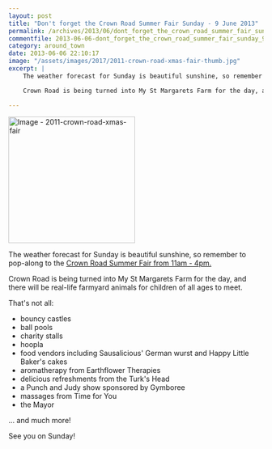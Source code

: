 ```yaml
---
layout: post
title: "Don't forget the Crown Road Summer Fair Sunday - 9 June 2013"
permalink: /archives/2013/06/dont_forget_the_crown_road_summer_fair_sunday_9_ju.html
commentfile: 2013-06-06-dont_forget_the_crown_road_summer_fair_sunday_9_ju
category: around_town
date: 2013-06-06 22:10:17
image: "/assets/images/2017/2011-crown-road-xmas-fair-thumb.jpg"
excerpt: |
    The weather forecast for Sunday is beautiful sunshine, so remember to pop-along to the <a href="https://stmargarets.london/event/fair/200705143841">Crown Road Summer Fair from 11am - 4pm.</a>

    Crown Road is being turned into My St Margarets Farm for the day, and there will be real-life farmyard animals for children of all ages to meet.

---
```


<a href="/assets/images/2017/2011-crown-road-xmas-fair.jpg" title="Click for a larger image"><img src="/assets/images/2017/2011-crown-road-xmas-fair-thumb.jpg" width="250" alt="Image - 2011-crown-road-xmas-fair"  class="photo right"/></a>

The weather forecast for Sunday is beautiful sunshine, so remember to pop-along to the [Crown Road Summer Fair from 11am - 4pm.](/event/fair/200705143841)

Crown Road is being turned into My St Margarets Farm for the day, and there will be real-life farmyard animals for children of all ages to meet.

That's not all:

-   bouncy castles
-   ball pools
-   charity stalls
-   hoopla
-   food vendors including Sausalicious' German wurst and Happy Little Baker's cakes
-   aromatherapy from Earthflower Therapies
-   delicious refreshments from the Turk's Head
-   a Punch and Judy show sponsored by Gymboree
-   massages from Time for You
-   the Mayor

... and much more!

See you on Sunday!
